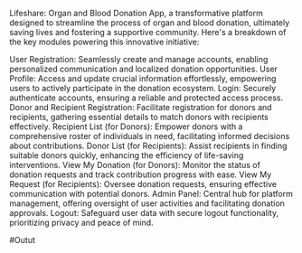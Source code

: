 Lifeshare: Organ and Blood Donation App, a transformative platform designed to streamline the process of organ and blood donation, ultimately saving lives and fostering a supportive community. Here's a breakdown of the key modules powering this innovative initiative:

User Registration: Seamlessly create and manage accounts, enabling personalized communication and localized donation opportunities.
User Profile: Access and update crucial information effortlessly, empowering users to actively participate in the donation ecosystem.
Login: Securely authenticate accounts, ensuring a reliable and protected access process.
Donor and Recipient Registration: Facilitate registration for donors and recipients, gathering essential details to match donors with recipients effectively.
Recipient List (for Donors): Empower donors with a comprehensive roster of individuals in need, facilitating informed decisions about contributions.
Donor List (for Recipients): Assist recipients in finding suitable donors quickly, enhancing the efficiency of life-saving interventions.
View My Donation (for Donors): Monitor the status of donation requests and track contribution progress with ease.
View My Request (for Recipients): Oversee donation requests, ensuring effective communication with potential donors.
Admin Panel: Central hub for platform management, offering oversight of user activities and facilitating donation approvals.
Logout: Safeguard user data with secure logout functionality, prioritizing privacy and peace of mind.

#Outut

